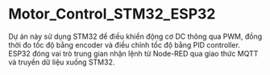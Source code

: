 # Motor_Control_STM32_ESP32
Dự án này sử dụng STM32 để điều khiển động cơ DC thông qua PWM, đồng thời đo tốc độ bằng encoder và điều chỉnh tốc độ bằng PID controller. ESP32 đóng vai trò trung gian nhận lệnh từ Node-RED qua giao thức MQTT và truyền dữ liệu xuống STM32.
